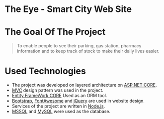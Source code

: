# The Eye - Smart City Web Site

# The Goal Of The Project
>To enable people to see their parking, gas station, pharmacy information and to keep track of stock to make their daily lives easier.

# Used Technologies
- The project was developed on layered architecture on [ASP.NET CORE](https://docs.microsoft.com/en-us/aspnet/core/?view=aspnetcore-3.1).
- [MVC](https://dotnet.microsoft.com/apps/aspnet/mvc) design pattern was used in the project.
- [Entity FrameWork CORE](https://docs.microsoft.com/en/en/ef/core/) Used as an ORM tool.
- [Bootstrap](https://getbootstrap.com/), [FontAwesome](https://fontawesome.com/) and [jQuery](https://jquery.com/) are used in website design.
- Services of the project are written in [Node.js](https://nodejs.org/en/).
- [MSSQL](https://www.microsoft.com/s/sql-server/sql-server-downloads) and [MySQL](https://www.mysql.com/) were used as the database.
